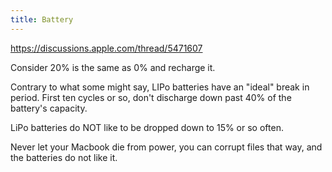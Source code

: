 ```yaml
---
title: Battery
---
```


https://discussions.apple.com/thread/5471607

Consider 20% is the same as 0% and recharge it.

Contrary to what some might say, LIPo batteries have an "ideal" break in period. First ten cycles or so, don't discharge down past 40% of the battery's capacity.

LiPo batteries do NOT like to be dropped down to 15% or so often.

Never let your Macbook die from power, you can corrupt files that way, and the batteries do not like it.
